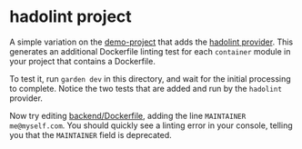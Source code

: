 # hadolint project

A simple variation on the [demo-project](../demo-project/README.md) that adds the [hadolint provider](https://docs.garden.io/reference/providers/hadolint). This generates an additional Dockerfile linting test for each `container` module in your project that contains a Dockerfile.

To test it, run `garden dev` in this directory, and wait for the initial processing to complete. Notice the two tests that are added and run by the `hadolint` provider.

Now try editing [backend/Dockerfile](backend/Dockerfile), adding the line `MAINTAINER me@myself.com`. You should quickly see a linting error in your console, telling you that the `MAINTAINER` field is deprecated.

